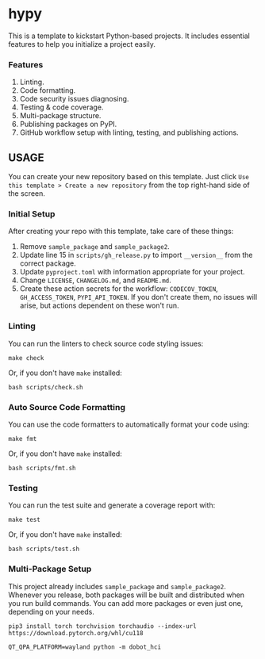 # hypy

This is a template to kickstart Python-based projects. It includes essential features to help you initialize a project easily.

### Features

1. Linting.
2. Code formatting.
3. Code security issues diagnosing.
4. Testing & code coverage.
5. Multi-package structure.
6. Publishing packages on PyPI.
7. GitHub workflow setup with linting, testing, and publishing actions.


## USAGE

You can create your new repository based on this template. Just click `Use this template > Create a new repository` from the top right-hand side of the screen.

### Initial Setup

After creating your repo with this template, take care of these things:

1. Remove `sample_package` and `sample_package2`.
2. Update line 15 in `scripts/gh_release.py` to import `__version__` from the correct package.
3. Update `pyproject.toml` with information appropriate for your project.
4. Change `LICENSE`, `CHANGELOG.md`, and `README.md`.
5. Create these action secrets for the workflow: `CODECOV_TOKEN`, `GH_ACCESS_TOKEN`, `PYPI_API_TOKEN`. If you don't create them, no issues will arise, but actions dependent on these won't run.

### Linting

You can run the linters to check source code styling issues:

```shell
make check
```

Or, if you don't have `make` installed:
```shell
bash scripts/check.sh
```

### Auto Source Code Formatting

You can use the code formatters to automatically format your code using:

```shell
make fmt
```

Or, if you don't have `make` installed:

```shell
bash scripts/fmt.sh
```

### Testing

You can run the test suite and generate a coverage report with:

```shell
make test
```

Or, if you don't have `make` installed:

```shell
bash scripts/test.sh
```

### Multi-Package Setup

This project already includes `sample_package` and `sample_package2`. Whenever you release, both packages will be built and distributed when you run build commands. You can add more packages or even just one, depending on your needs.

```shell
pip3 install torch torchvision torchaudio --index-url https://download.pytorch.org/whl/cu118
```


```shell
QT_QPA_PLATFORM=wayland python -m dobot_hci
```
